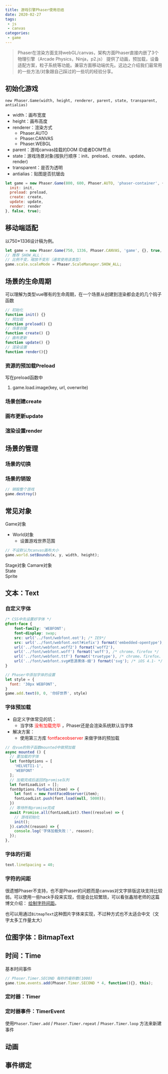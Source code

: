 ```yaml
---
title: 游戏引擎Phaser使用总结
date: 2020-02-27
tags:
 - js
 - canvas
categories:
 - game
---
```


> Phaser在渲染方面支持webGL/canvas，架构方面Phaser直接内嵌了3个物理引擎（Arcade Physics，Ninja，p2.js）
> 提供了动画，预加载，设备适配方案，粒子系统等功能。兼容方面移动端优先。这边之介绍我们最常用的一些方法/对象跟自己踩过的一些坑的经验分享。

## 初始化游戏
`new Phaser.Game(width, height, renderer, parent, state, transparent, antialias)`  
- width：画布宽度
- height：画布高度
- renderer：渲染方式
  - Phaser.AUTO
  - Phaser.CANVAS
  - Phaser.WEBGL
- parent：游戏canvas挂载的DOM ID或者DOM节点
- state：游戏场景对象(按执行顺序：init、preload、create、update、render)
- transparent：是否为透明
- antialias：贴图是否抗锯齿
```javascript
let game = new Phaser.Game(800, 600, Phaser.AUTO, 'phaser-container', { 
  init: init,
  preload: preload, 
  create: create, 
  update: update,
  render: render
}, false, true);
```

## 移动端适配
以750*1336设计稿为例。
```javascript
let game = new Phaser.Game(750, 1336, Phaser.CANVAS, 'game', {}, true, true);
// 推荐 SHOW_ALL：
// 比例不变，缩放不变形（通常使用该类型）
game.scale.scaleMode = Phaser.ScaleManager.SHOW_ALL;
```

## 场景的生命周期
可以理解为类型vue哪有的生命周期，在一个场景从创建到渲染都会走的几个钩子函数
```javascript
// 初始化
function init() {}
// 预加载
function preload() {}
// 场景创建
function create() {}
// 画布更新
function update() {}
// 渲染设置
function render(){}
```
### 资源的预加载Preload
写在preload函数中
1. game.load.image(key, url, overwrite)

### 场景创建create
### 画布更新update
### 渲染设置render

## 场景的管理
### 场景的切换
### 场景的销毁
```javascript
// 销毁整个游戏
game.destroy() 
```

## 常见对象
Game对象  
- World对象
  - 设置游戏世界范围
```javascript
// 不设默认为canvas画布大小
game.world.setBounds(x, y, width, height);
```
Stage对象
Camare对象  
State  
Sprite  

## 文本：Text

### 自定义字体
```css
/* CSS中先设置好字体 */
@font-face {
    font-family: 'WEBFONT';
    font-display: swap;
    src: url('../font/webfont.eot'); /* IE9*/
    src: url('../font/webfont.eot?#iefix') format('embedded-opentype'), /* IE6-IE8 */
    url('../font/webfont.woff2') format('woff2'),
    url('../font/webfont.woff') format('woff'), /* chrome、firefox */
    url('../font/webfont.ttf') format('truetype'), /* chrome、firefox、opera、Safari, Android, iOS 4.2+*/
    url('../font/webfont.svg#思源黑体-细') format('svg'); /* iOS 4.1- */
}
```
```javascript
// Phaser中添加字体的设置
let style = {
  font: '30px WEBFONT',
}
game.add.text(0, 0, '你好世界', style)
```
### 字体预加载
- 自定义字体常见的坑：
  - 当字体<font color='red'> 没有加载完毕 </font>，Phaser还是会渲染系统默认当字体
- 解决方案：
  - 使用第三方库<font color='red'> fontfaceobserver </font>来做字体的预加载
```javascript
// 在vue的钩子函数mounted中做预加载
async mounted () {
  // 要加载的字体
  let fontOptions = [
    'HELVETI1-1', 
    'WEBFONT'
  ];
  // 加载完成后返回的promise队列
  let fontLoadList = [];
  fontOptions.forEach((item) => {
    let font = new FontFaceObserver(item);
    fontLoadList.push(font.load(null, 5000));
  })
  // 等待所有promise完成
  await Promise.all(fontLoadList).then((resolve) => {
    // 游戏初始化
    init();
  }).catch((reason) => {
    console.log('字体加载失败：', reason);
  });
},
```
### 字体的行距
```javascript
text.lineSpacing = 40;
```
### 字符的间距
很遗憾Phaser不支持，也不是Phaser的问题而是canvas对文字排版这块支持比较弱。可以使用一些hack手段来实现，但是会比较繁琐，可以看张鑫旭老师的这篇博文介绍：
[绘制字符间距](https://www.zhangxinxu.com/wordpress/2018/02/canvas-text-break-line-letter-spacing-vertical/)。  

也可以用通过`BitmapText`这种图片字体来实现，不过种方式也不太适合中文（文字太多工作量太大）


## 位图字体：BitmapText

## 时间：Time
基本时间事件
```javascript
// Phaser.Timer.SECOND 每秒的毫秒数(1000)
game.time.events.add(Phaser.Timer.SECOND * 4, function(){}, this);
```
### 定时器：Timer

### 定时器事件：TimerEvent
使用`Phaser.Timer.add` / `Phaser.Timer.repeat` / `Phaser.Timer.loop` 方法来新建事件

## 动画

## 事件绑定